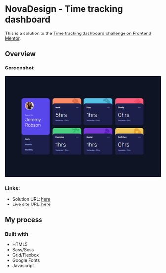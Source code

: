 # NovaDesign - Time tracking dashboard


This is a solution to the [Time tracking dashboard challenge on Frontend Mentor](https://www.frontendmentor.io/challenges/time-tracking-dashboard-UIQ7167Jw).

## Overview


### Screenshot
![Time tracking dashboard](./images/Screenshot%20time%20tracking.png)

### Links:

- Solution URL: [here](https://www.frontendmentor.io/solutions/time-tracking-dashboard-by-kikino-01JQCfiAK4)
- Live site URL: [here](https://time-tracking-challenge-10.vercel.app/)

## My process


### Built with

- HTML5
- Sass/Scss
- Grid/Flexbox
- Google Fonts
- Javascript


